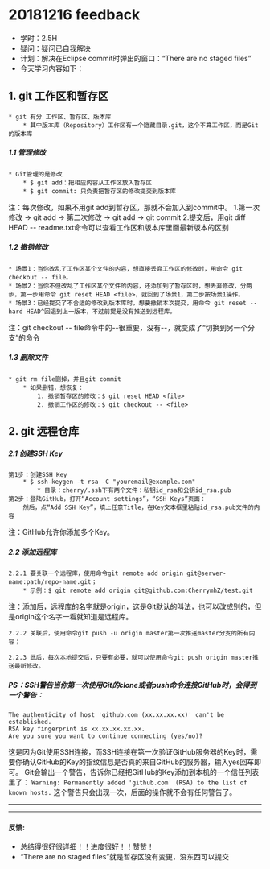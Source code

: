 # 20181216 feedback
* 学时：2.5H
* 疑问：疑问已自我解决
* 计划：解决在Eclipse commit时弹出的窗口：“There are no staged files”
* 今天学习内容如下：

## 1. git 工作区和暂存区

	* git 有分 工作区、暂存区、版本库
		* 其中版本库（Repository）工作区有一个隐藏目录.git，这个不算工作区，而是Git的版本库

##### 1.1 管理修改

	* Git管理的是修改
		* $ git add：把相应内容从工作区放入暂存区
		* $ git commit: 只负责把暂存区的修改提交到版本库

注：每次修改，如果不用git add到暂存区，那就不会加入到commit中。
	1.第一次修改 -> git add -> 第二次修改 -> git add -> git commit
	2.提交后，用git diff HEAD -- readme.txt命令可以查看工作区和版本库里面最新版本的区别
	
##### 1.2 撤销修改

	* 场景1：当你改乱了工作区某个文件的内容，想直接丢弃工作区的修改时，用命令 git checkout -- file。
	* 场景2：当你不但改乱了工作区某个文件的内容，还添加到了暂存区时，想丢弃修改，分两步，第一步用命令 git reset HEAD <file>，就回到了场景1，第二步按场景1操作。
	* 场景3：已经提交了不合适的修改到版本库时，想要撤销本次提交，用命令 git reset --hard HEAD^回退到上一版本，不过前提是没有推送到远程库。

注：git checkout -- file命令中的--很重要，没有--，就变成了“切换到另一个分支”的命令

##### 1.3 删除文件

	* git rm file删掉，并且git commit
		* 如果删错，想恢复：
			1. 撤销暂存区的修改：$ git reset HEAD <file>
			2. 撤销工作区的修改：$ git checkout -- <file>


## 2. git 远程仓库

##### 2.1 创建SSH Key

	第1步：创建SSH Key
		* $ ssh-keygen -t rsa -C "youremail@example.com"
			* 目录：cherry/.ssh下有两个文件：私钥id_rsa和公钥id_rsa.pub
	第2步：登陆GitHub，打开“Account settings”，“SSH Keys”页面：
		然后，点“Add SSH Key”，填上任意Title，在Key文本框里粘贴id_rsa.pub文件的内容

注：GitHub允许你添加多个Key。

##### 2.2 添加远程库

	2.2.1 要关联一个远程库，使用命令git remote add origin git@server-name:path/repo-name.git；
		* 示例：$ git remote add origin git@github.com:CherrymhZ/test.git

注：添加后，远程库的名字就是origin，这是Git默认的叫法，也可以改成别的，但是origin这个名字一看就知道是远程库。

	2.2.2 关联后，使用命令git push -u origin master第一次推送master分支的所有内容；

	2.2.3 此后，每次本地提交后，只要有必要，就可以使用命令git push origin master推送最新修改。



##### PS：SSH警告当你第一次使用Git的clone或者push命令连接GitHub时，会得到一个警告：
````
The authenticity of host 'github.com (xx.xx.xx.xx)' can't be established.
RSA key fingerprint is xx.xx.xx.xx.xx.
Are you sure you want to continue connecting (yes/no)?
`````
这是因为Git使用SSH连接，而SSH连接在第一次验证GitHub服务器的Key时，需要你确认GitHub的Key的指纹信息是否真的来自GitHub的服务器，输入yes回车即可。
Git会输出一个警告，告诉你已经把GitHub的Key添加到本机的一个信任列表里了：
`Warning: Permanently added 'github.com' (RSA) to the list of known hosts.`
这个警告只会出现一次，后面的操作就不会有任何警告了。


***
***
#### 反馈:
* 总结得很好很详细！！进度很好！！赞赞！
* “There are no staged files”就是暂存区没有变更，没东西可以提交